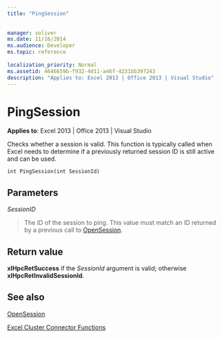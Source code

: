 ```yaml
---
title: "PingSession"
 
 
manager: soliver
ms.date: 11/16/2014
ms.audience: Developer
ms.topic: reference
 
localization_priority: Normal
ms.assetid: 4646659b-f932-4d11-a46f-4231bb397243
description: "Applies to: Excel 2013 | Office 2013 | Visual Studio"
---
```


# PingSession

 **Applies to**: Excel 2013 | Office 2013 | Visual Studio 
  
Checks whether a session is valid. This function is typically called when Excel needs to determine if a previously returned session ID is still active and can be used.
  
```
int PingSession(int SessionId)
```

## Parameters

 _SessionID_
  
> The ID of the session to ping. This value must match an ID returned by a previous call to [OpenSession](opensession.md).
    
## Return value

 **xlHpcRetSuccess** if the  _SessionId_ argument is valid; otherwise **xlHpcRetInvalidSessionId**.
  
## See also



[OpenSession](opensession.md)


[Excel Cluster Connector Functions](excel-cluster-connector-functions.md)

